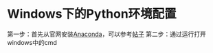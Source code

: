 # Windows下的Python环境配置
第一步：首先从官网安装[Anaconda](https://www.anaconda.com/download/#windows)，可以参考[帖子](https://www.jianshu.com/p/cd35110f1ed0)
第二步：通过运行打开windows中的cmd
